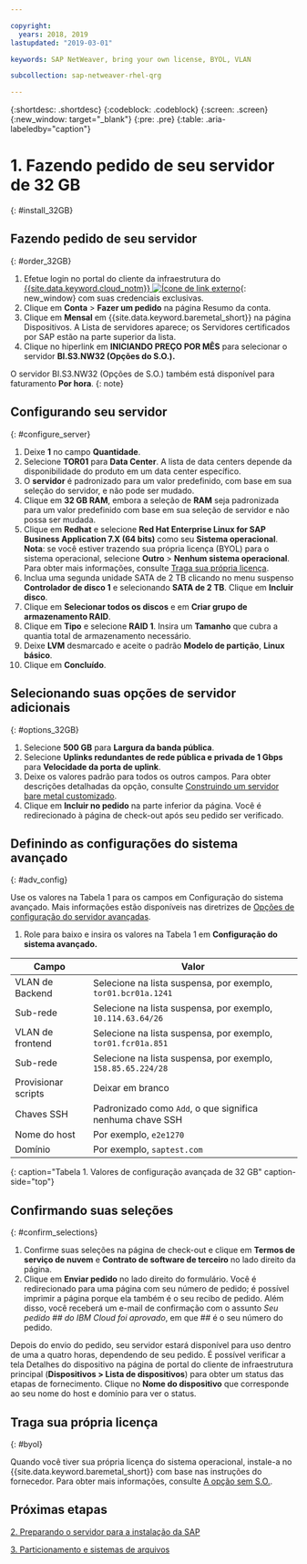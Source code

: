 ```yaml
---

copyright:
  years: 2018, 2019
lastupdated: "2019-03-01"

keywords: SAP NetWeaver, bring your own license, BYOL, VLAN

subcollection: sap-netweaver-rhel-qrg

---
```


{:shortdesc: .shortdesc}
{:codeblock: .codeblock}
{:screen: .screen}
{:new_window: target="_blank"}
{:pre: .pre}
{:table: .aria-labeledby="caption"}

# 1. Fazendo pedido de seu servidor de 32 GB
{: #install_32GB}

## Fazendo pedido de seu servidor
{: #order_32GB}

1. Efetue login no portal do cliente da infraestrutura do [{{site.data.keyword.cloud_notm}} ![Ícone de link externo](../../icons/launch-glyph.svg "Ícone de link externo")](https://control.softlayer.com){: new_window} com suas credenciais exclusivas.
2. Clique em **Conta** > **Fazer um pedido** na página Resumo da conta.
3. Clique em **Mensal** em {{site.data.keyword.baremetal_short}} na página Dispositivos. A Lista de servidores aparece; os Servidores certificados por SAP estão na parte superior da lista.
4. Clique no hiperlink em **INICIANDO PREÇO POR MÊS** para selecionar o servidor **BI.S3.NW32 (Opções do S.O.).**

O servidor BI.S3.NW32 (Opções de S.O.) também está disponível para faturamento **Por hora**.
{: note}

## Configurando seu servidor
{: #configure_server}

1. Deixe **1** no campo **Quantidade**.
2. Selecione **TOR01** para **Data Center**. A lista de data centers depende da
disponibilidade do produto em um data center específico.
3. O **servidor** é padronizado para um valor predefinido, com base em sua seleção do servidor, e não pode ser mudado.
4. Clique em **32 GB RAM**, embora a seleção de **RAM** seja padronizada para um valor predefinido com base em sua seleção de servidor e não possa ser mudada.
5. Clique em **Redhat** e selecione **Red Hat Enterprise Linux for SAP Business Application 7.X (64 bits)** como seu **Sistema operacional**. **Nota**: se você estiver trazendo sua própria licença (BYOL) para o sistema operacional, selecione **Outro** > **Nenhum sistema operacional**. Para obter mais informações, consulte [Traga sua própria licença](#byol).
6. Inclua uma segunda unidade SATA de 2 TB clicando no menu suspenso **Controlador de disco 1** e selecionando **SATA de 2 TB**. Clique em **Incluir disco**.
7. Clique em **Selecionar todos os discos** e em **Criar grupo de armazenamento RAID**.
8. Clique em **Tipo** e selecione **RAID 1**. Insira um **Tamanho** que cubra a quantia total de armazenamento necessário.
9. Deixe **LVM** desmarcado e aceite o padrão **Modelo de partição**, **Linux básico**.
10. Clique em **Concluído**.

## Selecionando suas opções de servidor adicionais
{: #options_32GB}

1. Selecione **500 GB** para **Largura da banda pública**.
2.	Selecione **Uplinks redundantes de rede pública e privada de 1 Gbps** para **Velocidade da porta de uplink**.
3. Deixe os valores padrão para todos os outros campos. Para obter descrições detalhadas da opção, consulte [Construindo um servidor bare metal customizado](/docs/bare-metal?topic=bare-metal-ordering-baremetal-server#addl-server-options).
4.	Clique em **Incluir no pedido** na parte inferior da página. Você é redirecionado à página de check-out após seu pedido ser verificado.

## Definindo as configurações do sistema avançado
{: #adv_config}

Use os valores na Tabela 1 para os campos em Configuração do sistema avançado. Mais informações estão disponíveis nas diretrizes de [Opções de configuração do servidor avançadas](/docs/bare-metal?topic=bare-metal-ordering-baremetal-server#adv-system-config).

1. Role para baixo e insira os valores na Tabela 1 em **Configuração do sistema avançado.**

|              Campo               |      Valor                                                           |
| -------------------------------- | -------------------------------------------------------------------- |
|VLAN de Backend                      | Selecione na lista suspensa, por exemplo, `tor01.bcr01a.1241`     |
|Sub-rede                            | Selecione na lista suspensa, por exemplo, `10.114.63.64/26`       |
|VLAN de frontend                     | Selecione na lista suspensa, por exemplo, `tor01.fcr01a.851`      |
|Sub-rede                            | Selecione na lista suspensa, por exemplo, `158.85.65.224/28`      |
|Provisionar scripts                 | Deixar em branco                                                          |
|Chaves SSH                          | Padronizado como `Add`, o que significa nenhuma chave SSH                            |
|Nome do host                          | Por exemplo, `e2e1270`                                               |
|Domínio                            | Por exemplo, `saptest.com`                                           |
{: caption="Tabela 1. Valores de configuração avançada de 32 GB" caption-side="top"}  

## Confirmando suas seleções
{: #confirm_selections}

1. Confirme suas seleções na página de check-out e clique em **Termos de serviço de nuvem** e **Contrato de software de terceiro** no lado direito da página.
2. Clique em **Enviar pedido** no lado direito do formulário. Você é redirecionado para uma página com seu número de pedido; é possível imprimir a página porque ela também é o seu recibo de pedido. Além disso, você receberá um e-mail de
confirmação com o assunto *Seu pedido ## do IBM Cloud foi aprovado*, em que ## é o seu número do pedido.

Depois do envio do pedido, seu servidor estará disponível para uso dentro de uma a quatro horas, dependendo de seu pedido. É possível verificar a tela Detalhes do dispositivo na página de portal do cliente de infraestrutura principal (**Dispositivos > Lista de dispositivos**) para obter um status das etapas de fornecimento. Clique no **Nome do dispositivo** que corresponde ao seu nome do host e domínio para ver o status.

## Traga sua própria licença
{: #byol}

Quando você tiver sua própria licença do sistema operacional, instale-a no {{site.data.keyword.baremetal_short}} com base nas instruções do fornecedor. Para obter mais informações, consulte [A opção sem S.O.](/docs/bare-metal?topic=bare-metal-the-no-os-option#how-to-install-an-operating-system-on-a-no-os-server-).

## Próximas etapas

  [2. Preparando o servidor para a instalação da SAP](/docs/infrastructure/sap-netweaver-rhel-qrg?topic=sap-netweaver-rhel-qrg-prepare_32GB)

  [3. Particionamento e sistemas de arquivos](/docs/infrastructure/sap-netweaver-rhel-qrg?topic=sap-netweaver-rhel-qrg-partition_32GB)
